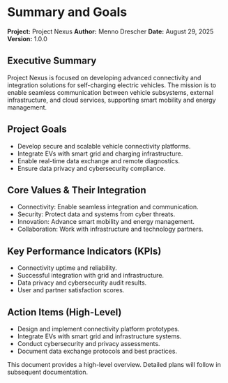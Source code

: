 # Summary and Goals

**Project:** Project Nexus
**Author:** Menno Drescher
**Date:** August 29, 2025
**Version:** 1.0.0

## Executive Summary
Project Nexus is focused on developing advanced connectivity and integration solutions for self-charging electric vehicles. The mission is to enable seamless communication between vehicle subsystems, external infrastructure, and cloud services, supporting smart mobility and energy management.

## Project Goals
- Develop secure and scalable vehicle connectivity platforms.
- Integrate EVs with smart grid and charging infrastructure.
- Enable real-time data exchange and remote diagnostics.
- Ensure data privacy and cybersecurity compliance.

## Core Values & Their Integration
- Connectivity: Enable seamless integration and communication.
- Security: Protect data and systems from cyber threats.
- Innovation: Advance smart mobility and energy management.
- Collaboration: Work with infrastructure and technology partners.

## Key Performance Indicators (KPIs)
- Connectivity uptime and reliability.
- Successful integration with grid and infrastructure.
- Data privacy and cybersecurity audit results.
- User and partner satisfaction scores.

## Action Items (High-Level)
- Design and implement connectivity platform prototypes.
- Integrate EVs with smart grid and infrastructure systems.
- Conduct cybersecurity and privacy assessments.
- Document data exchange protocols and best practices.

This document provides a high-level overview. Detailed plans will follow in subsequent documentation.

